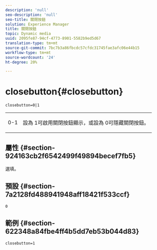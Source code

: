 ```yaml
---
description: 'null'
seo-description: 'null'
seo-title: 關閉按鈕
solution: Experience Manager
title: 關閉按鈕
topic: Dynamic media
uuid: 2095fe87-94cf-4773-8901-5582b9ed5d67
translation-type: tm+mt
source-git-commit: 7bc7b3a86fbcdc57cfdc31745fae3afc06e44b15
workflow-type: tm+mt
source-wordcount: '24'
ht-degree: 20%

---
```



# closebutton{#closebutton}

`closebutton=0|1`

<table id="table_9B98C97485DD4DEB8A6ECBCE8DF6B886"> 
 <tbody> 
  <tr> 
   <td colname="col1"> <p> <span class="codeph"> 0-1  </span> </p> </td> 
   <td colname="col2"> <p> 設為<span class="codeph"> 1</span>可啟用關閉按鈕顯示，或設為<span class="codeph"> 0</span>可隱藏關閉按鈕。 </p> </td> 
  </tr> 
 </tbody> 
</table>

## 屬性 {#section-924163cb2f6542499f49894becef7fb5}

選填。

## 預設 {#section-7a2128fd488941948aff18421f533ccf}

`0`

## 範例 {#section-622348a84fbe4ff4b5dd7eb53b044d83}

`closebutton=1`
